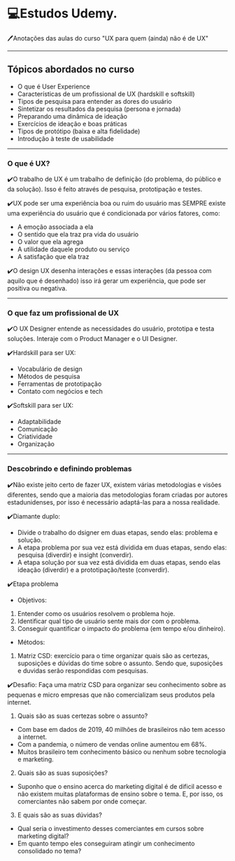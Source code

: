 # 💻Estudos Udemy.

🖊️Anotações das aulas do curso "UX para quem (ainda) não é de UX"

---

## Tópicos abordados no curso

 - O que é User Experience
 - Características de um profissional de UX (hardskill e softskill)
 - Tipos de pesquisa para entender as dores do usuário
 - Sintetizar os resultados da pesquisa (persona e jornada)
 - Preparando uma dinâmica de ideação
 - Exercícios de ideação e boas práticas
 - Tipos de protótipo (baixa e alta fidelidade)
 - Introdução à teste de usabilidade

---

### O que é UX?

✔️O trabalho de UX é um trabalho de definição (do problema, do público e da solução). Isso é feito através de pesquisa, prototipação e testes. <br>

✔️UX pode ser uma experiência boa ou ruim do usuário mas SEMPRE existe uma experiência do usuário que é condicionada por vários fatores, como:

 - A emoção associada a ela
 - O sentido que ela traz pra vida do usuário
 - O valor que ela agrega
 - A utilidade daquele produto ou serviço
 - A satisfação que ela traz <br>

✔️O design UX desenha interações e essas interações (da pessoa com aquilo que é desenhado) isso irá gerar um experiência, que pode ser positiva ou negativa. <br>

---

### O que faz um profissional de UX

✔️O UX Designer entende as necessidades do usuário, prototipa e testa soluções. Interaje com o Product Manager e o UI Designer. <br>

✔️Hardskill para ser UX: <br>
 - Vocabulário de design
 - Métodos de pesquisa
 - Ferramentas de prototipação
 - Contato com negócios e tech <br>
 
✔️Softskill para ser UX:
  - Adaptabilidade
  - Comunicação
  - Criatividade
  - Organização
---

### Descobrindo e definindo problemas

✔️Não existe jeito certo de fazer UX, existem várias metodologias e visões diferentes, sendo que a maioria das metodologias foram criadas por autores estadunidenses, por isso é necessário adaptá-las para a nossa realidade. <br>

✔️Diamante duplo: 

 - Divide o trabalho do dsigner em duas etapas, sendo elas: problema e solução.
 - A etapa problema por sua vez está dividida em duas etapas, sendo elas: pesquisa (diverdir) e insight (converdir).
 - A etapa solução por sua vez está dividida em duas etapas, sendo elas ideação (diverdir) e a prototipação/teste (converdir). <br>

✔️Etapa problema

 - Objetivos: 
 1. Entender como os usuários resolvem o problema hoje. 
 2.  Identificar qual tipo de usuário sente mais dor com o problema.
 3.  Conseguir quantificar o impacto do problema (em tempo e/ou dinheiro).
 - Métodos: 
 1. Matriz CSD: exercício para o time organizar quais são as certezas, suposições e dúvidas do time sobre o assunto. Sendo que, suposições e duvidas serão respondidas com pesquisas. <br>

✔️Desafio: Faça uma matriz CSD para organizar seu conhecimento sobre as pequenas e micro empresas que não comercializam seus produtos pela internet.

 1. Quais são as suas certezas sobre o assunto? <br>
 - Com base em dados de 2019, 40 milhões de brasileiros não tem acesso a internet. <br>
 - Com a pandemia, o número de vendas online aumentou em 68%. <br>
 - Muitos brasileiro tem conhecimento básico ou nenhum sobre tecnologia e marketing. <br>
 2. Quais são as suas suposições? <br>
 - Suponho que o ensino acerca do marketing digital é de dificil acesso e não existem muitas plataformas de ensino sobre o tema. E, por isso, os comerciantes não sabem por onde começar.<br>
 3. E quais são as suas dúvidas? <br>
 - Qual seria o investimento desses comerciantes em cursos sobre marketing digital? <br>
 - Em quanto tempo eles conseguiram atingir um conhecimento consolidado no tema?


 
 


